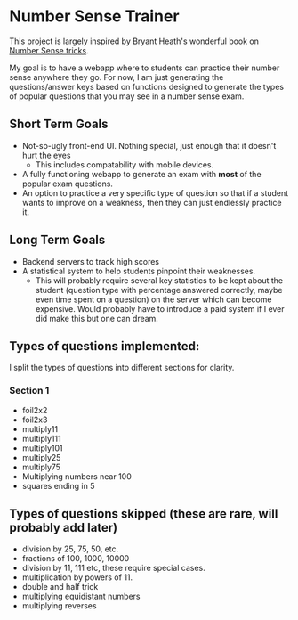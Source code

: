 # Number Sense Trainer

This project is largely inspired by Bryant Heath's wonderful book on [Number Sense tricks](https://bryantheath.com/files/2018/04/Heath_NSTricks_revA.pdf).

My goal is to have a webapp where to students can practice their number sense anywhere they go. For now, I am just generating the questions/answer keys based on functions designed to generate the types of popular questions that you may see in a number sense exam.

## Short Term Goals
- Not-so-ugly front-end UI. Nothing special, just enough that it doesn't hurt the eyes
    - This includes compatability with mobile devices.
- A fully functioning webapp to generate an exam with **most** of the popular exam questions.
- An option to practice a very specific type of question so that if a student wants to improve on a weakness, then they can just endlessly practice it.

## Long Term Goals
- Backend servers to track high scores
- A statistical system to help students pinpoint their weaknesses.
    - This will probably require several key statistics to be kept about the student (question type with percentage answered correctly, maybe even time spent on a question) on the server which can become expensive. Would probably have to introduce a paid system if I ever did make this but one can dream.

## Types of questions implemented:
I split the types of questions into different sections for clarity.
### Section 1
 - foil2x2
 - foil2x3
 - multiply11
 - multiply111
 - multiply101
 - multiply25
 - multiply75
 - Multiplying numbers near 100
 - squares ending in 5

## Types of questions skipped (these are rare, will probably add later)
- division by 25, 75, 50, etc.
- fractions of 100, 1000, 10000
- division by 11, 111 etc, these require special cases.
- multiplication by powers of 11.
- double and half trick
- multiplying equidistant numbers
- multiplying reverses